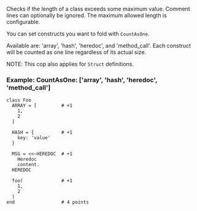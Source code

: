 Checks if the length of a class exceeds some maximum value.
Comment lines can optionally be ignored.
The maximum allowed length is configurable.

You can set constructs you want to fold with `CountAsOne`.

Available are: 'array', 'hash', 'heredoc', and 'method_call'.
Each construct will be counted as one line regardless of its actual size.

NOTE: This cop also applies for `Struct` definitions.

### Example: CountAsOne: ['array', 'hash', 'heredoc', 'method_call']

    class Foo
      ARRAY = [         # +1
        1,
        2
      ]

      HASH = {          # +1
        key: 'value'
      }

      MSG = <<~HEREDOC  # +1
        Heredoc
        content.
      HEREDOC

      foo(              # +1
        1,
        2
      )
    end                 # 4 points
